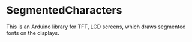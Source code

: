 # SegmentedCharacters
This is an Arduino library for TFT, LCD screens,  which draws segmented fonts on the displays.
